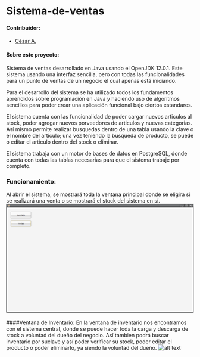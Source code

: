 # Sistema-de-ventas

#### Contribuidor:
  * [César A.](https://github.com/hiromi00)
    
#### Sobre este proyecto:
Sistema de ventas desarrollado en Java usando el OpenJDK 12.0.1. Este sistema usando una interfaz sencilla, pero con todas las funcionalidades para un punto de ventas de un negocio el cual apenas está iniciando.   

Para el desarrollo del sistema se ha utilizado todos los fundamentos aprendidos sobre programación en Java y haciendo uso de algoritmos sencillos para poder crear una aplicación funcional bajo ciertos estandares.            

El sistema cuenta con las funcionalidad de poder cargar nuevos articulos al stock, poder agregar nuevos porveedores de 
articulos y nuevas categorias. Así mismo permite realizar busquedas dentro de una tabla usando la clave o el nombre del articulo; una vez teniendo la busqueda de producto, se puede o editar el articulo dentro del stock o eliminar.

El sistema trabaja con un motor de bases de datos en PostgreSQL, donde cuenta con todas las tablas necesarias para que el sistema trabaje por completo.

### Funcionamiento:
Al abrir el sistema, se mostrará toda la ventana principal donde se eligira si se realizará una venta o se mostrará el stock del sistema en sí.
![alt text](https://raw.githubusercontent.com/hiromi00/Sistema-de-ventas/master/images/pantInicio.png "Inicio")


####Ventana de Inventario:
En la ventana de inventario nos encontramos con el sistema central, donde se puede hacer toda la carga y descarga de stock a voluntad del dueño del negocio. Así tambien podrá buscar inventario por suclave y así poder verificar su stock, poder editar el producto o poder eliminarlo, ya siendo la voluntad del dueño.
![alt text]()
